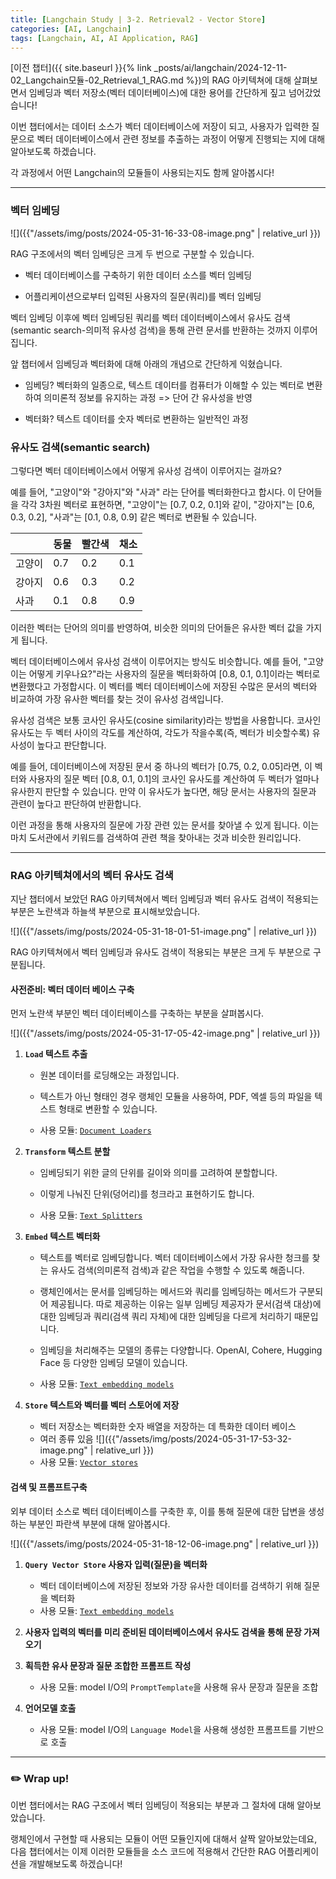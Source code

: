 ```yaml
---
title: [Langchain Study | 3-2. Retrieval2 - Vector Store]
categories: [AI, Langchain]
tags: [Langchain, AI, AI Application, RAG]		
---
```


[이전 챕터]({{ site.baseurl }}{% link _posts/ai/langchain/2024-12-11-02_Langchain모듈-02_Retrieval_1_RAG.md %})의 RAG 아키텍쳐에 대해 살펴보면서 임베딩과 벡터 저장소(벡터 데이터베이스)에 대한 용어를 간단하게 짚고 넘어갔었습니다!

이번 챕터에서는 데이터 소스가 벡터 데이터베이스에 저장이 되고, 사용자가 입력한 질문으로 벡터 데이터베이스에서 관련 정보를 추출하는 과정이 어떻게 진행되는 지에 대해 알아보도록 하겠습니다.

각 과정에서 어떤 Langchain의 모듈들이 사용되는지도 함께 알아봅시다!

---

### 벡터 임베딩

![]({{"/assets/img/posts/2024-05-31-16-33-08-image.png"  | relative_url }})

RAG 구조에서의 벡터 임베딩은 크게 두 번으로 구분할 수 있습니다.

- 벡터 데이터베이스를 구축하기 위한 데이터 소스를 벡터 임베딩

- 어플리케이션으로부터 입력된 사용자의 질문(쿼리)를 벡터 임베딩

벡터 임베딩 이후에 벡터 임베딩된 쿼리를 벡터 데이터베이스에서 유사도 검색(semantic search-의미적 유사성 검색)을 통해 관련 문서를 반환하는 것까지 이루어집니다.

앞 챕터에서 임베딩과 벡터화에 대해 아래의 개념으로 간단하게 익혔습니다.

- 임베딩? 벡터화의 일종으로, 텍스트 데이터를 컴퓨터가 이해할 수 있는 벡터로 변환하여 의미론적 정보를 유지하는 과정 => 단어 간 유사성을 반영

- 벡터화? 텍스트 데이터를 숫자 벡터로 변환하는 일반적인 과정

### 유사도 검색(semantic search)

그렇다면 벡터 데이터베이스에서 어떻게 유사성 검색이 이루어지는 걸까요?

예를 들어, "고양이"와 "강아지"와 "사과" 라는 단어를 벡터화한다고 합시다. 이 단어들을 각각 3차원 벡터로 표현하면, "고양이"는 [0.7, 0.2, 0.1]와 같이, "강아지"는 [0.6, 0.3, 0.2], "사과"는 [0.1, 0.8, 0.9] 같은 벡터로 변환될 수 있습니다.

|     | 동물  | 빨간색 | 채소  |
| --- | --- | --- | --- |
| 고양이 | 0.7 | 0.2 | 0.1 |
| 강아지 | 0.6 | 0.3 | 0.2 |
| 사과  | 0.1 | 0.8 | 0.9 |

이러한 벡터는 단어의 의미를 반영하여, 비슷한 의미의 단어들은 유사한 벡터 값을 가지게 됩니다.

벡터 데이터베이스에서 유사성 검색이 이루어지는 방식도 비슷합니다. 예를 들어, "고양이는 어떻게 키우나요?"라는 사용자의 질문을 벡터화하여 [0.8, 0.1, 0.1]이라는 벡터로 변환했다고 가정합시다. 이 벡터를 벡터 데이터베이스에 저장된 수많은 문서의 벡터와 비교하여 가장 유사한 벡터를 찾는 것이 유사성 검색입니다.

유사성 검색은 보통 코사인 유사도(cosine similarity)라는 방법을 사용합니다. 코사인 유사도는 두 벡터 사이의 각도를 계산하여, 각도가 작을수록(즉, 벡터가 비슷할수록) 유사성이 높다고 판단합니다.

예를 들어, 데이터베이스에 저장된 문서 중 하나의 벡터가 [0.75, 0.2, 0.05]라면, 이 벡터와 사용자의 질문 벡터 [0.8, 0.1, 0.1]의 코사인 유사도를 계산하여 두 벡터가 얼마나 유사한지 판단할 수 있습니다. 만약 이 유사도가 높다면, 해당 문서는 사용자의 질문과 관련이 높다고 판단하여 반환합니다.

이런 과정을 통해 사용자의 질문에 가장 관련 있는 문서를 찾아낼 수 있게 됩니다. 이는 마치 도서관에서 키워드를 검색하여 관련 책을 찾아내는 것과 비슷한 원리입니다.

---

### RAG 아키텍쳐에서의 벡터 유사도 검색

지난 챕터에서 보았던 RAG 아키텍쳐에서 벡터 임베딩과 벡터 유사도 검색이 적용되는 부분은 노란색과 하늘색 부분으로 표시해보았습니다.

![]({{"/assets/img/posts/2024-05-31-18-01-51-image.png"  | relative_url }})

RAG 아키텍쳐에서 벡터 임베딩과 유사도 검색이 적용되는 부분은 크게 두 부분으로 구분됩니다.

#### 사전준비: 벡터 데이터 베이스 구축

먼저 노란색 부분인 벡터 데이터베이스를 구축하는 부분을 살펴봅시다.

![]({{"/assets/img/posts/2024-05-31-17-05-42-image.png"  | relative_url }})

1. **`Load` 텍스트 추출**
   
   - 원본 데이터를 로딩해오는 과정입니다.
   
   - 텍스트가 아닌 형태인 경우 랭체인 모듈을 사용하여, PDF, 엑셀 등의 파일을 텍스트 형태로 변환할 수 있습니다.
   
   - 사용 모듈: [`Document Loaders`](https://js.langchain.com/v0.1/docs/modules/data_connection/document_loaders/)

2. **`Transform` 텍스트 분할**
   
   - 임베딩되기 위한 글의 단위를 길이와 의미를 고려하여 분할합니다.
   
   - 이렇게 나눠진 단위(덩어리)를 청크라고 표현하기도 합니다.
   
   - 사용 모듈: [`Text Splitters`](https://js.langchain.com/v0.1/docs/modules/data_connection/document_transformers/)

3. **`Embed` 텍스트 벡터화**
   
   - 텍스트를 벡터로 임베딩합니다. 벡터 데이터베이스에서 가장 유사한 청크를 찾는 유사도 검색(의미론적 검색)과 같은 작업을 수행할 수 있도록 해줍니다.
   
   - 랭체인에서는 문서를 임베딩하는 메서드와 쿼리를 임베딩하는 메서드가 구분되어 제공됩니다. 따로 제공하는 이유는 일부 임베딩 제공자가 문서(검색 대상)에 대한 임베딩과 쿼리(검색 쿼리 자체)에 대한 임베딩을 다르게 처리하기 때문입니다.
   
   - 임베딩을 처리해주는 모델의 종류는 다양합니다. OpenAI, Cohere, Hugging Face 등 다양한 임베딩 모델이 있습니다.
   
   - 사용 모듈: [`Text embedding models`](https://js.langchain.com/v0.1/docs/modules/data_connection/text_embedding/)

4. **`Store` 텍스트와 벡터를 벡터 스토어에 저장**
   
   - 벡터 저장소는 벡터화한 숫자 배열을 저장하는 데 특화한 데이터 베이스
   - 여러 종류 있음
     ![]({{"/assets/img/posts/2024-05-31-17-53-32-image.png"  | relative_url }})
   - 사용 모듈: [`Vector stores`](https://js.langchain.com/v0.1/docs/modules/data_connection/vectorstores/)

#### 검색 및 프롬프트구축

외부 데이터 소스로 벡터 데이터베이스를 구축한 후, 이를 통해 질문에 대한 답변을 생성하는 부분인 파란색 부분에 대해 알아봅시다.

![]({{"/assets/img/posts/2024-05-31-18-12-06-image.png"  | relative_url }})

1. **`Query Vector Store` 사용자 입력(질문)을 벡터화**
   
   - 벡터 데이터베이스에 저장된 정보와 가장 유사한 데이터를 검색하기 위해 질문을 벡터화
   - 사용 모듈: [`Text embedding models`](https://js.langchain.com/v0.1/docs/modules/data_connection/text_embedding/)

2. **사용자 입력의 벡터를 미리 준비된 데이터베이스에서 유사도 검색을 통해 문장 가져오기**

3. **획득한 유사 문장과 질문 조합한 프롬프트 작성**
   
   - 사용 모듈: model I/O의 `PromptTemplate`을 사용해 유사 문장과 질문을 조합

4. **언어모델 호출**
   
   - 사용 모듈: model I/O의 `Language Model`을 사용해 생성한 프롬프트를 기반으로 호출



---

### ✏️ Wrap up!

이번 챕터에서는 RAG 구조에서 벡터 임베딩이 적용되는 부분과 그 절차에 대해 알아보았습니다.



랭체인에서 구현할 때 사용되는 모듈이 어떤 모듈인지에 대해서 살짝 알아보았는데요, 다음 챕터에서는 이제 이러한 모듈들을 소스 코드에 적용해서 간단한 RAG 어플리케이션을 개발해보도록 하겠습니다!
